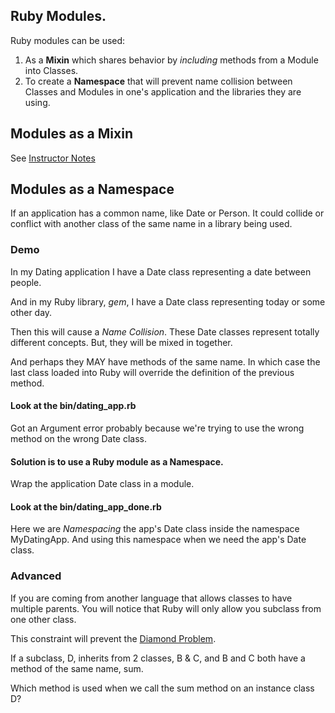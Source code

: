 ## Ruby Modules.

Ruby modules can be used:

1) As a __Mixin__ which shares behavior by _including_ methods from a Module into Classes.  
2) To create a __Namespace__ that will prevent name collision between Classes and Modules in one's application and the libraries they are using.

## Modules as a Mixin

See [Instructor Notes](instructor_notes.md)

## Modules as a Namespace

If an application has a common name, like Date or Person. It could collide or conflict with another class of the same name in a library being used.

### Demo

In my Dating application I have a Date class representing a date
between people.

And in my Ruby library, _gem_, I have a Date class representing today or some other day.

Then this will cause a _Name Collision_. These Date classes represent totally different concepts. But, they will be mixed in together.

And perhaps they MAY have methods of the same name. In which case the last class loaded into Ruby will override the definition of the previous method.

#### Look at the bin/dating_app.rb

Got an Argument error probably because we're trying to use the wrong method on the wrong Date class.

#### Solution is to use a Ruby module as a Namespace.
Wrap the application Date class in a module. 


#### Look at the bin/dating_app_done.rb

Here we are _Namespacing_ the app's Date class inside the namespace
MyDatingApp. And using this namespace when we need the app's Date class.


### Advanced
If you are coming from another language that allows classes to have multiple parents. You will notice that Ruby will only allow you subclass from one other class.

This constraint will prevent the [Diamond Problem](http://www.programmerinterview.com/index.php/c-cplusplus/diamond-problem/).  

If a subclass, D, inherits from 2 classes, B & C, and B and C both have a method of the same name, sum. 
    
Which method is used when we call the sum method on an instance class D?

 
